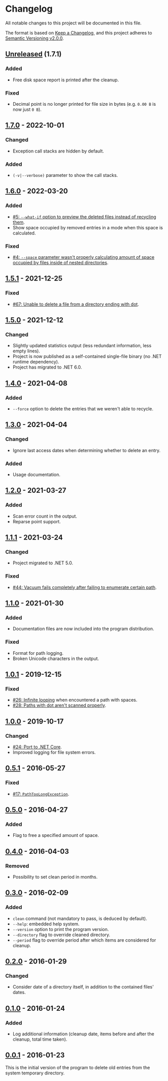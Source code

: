﻿# Changelog
All notable changes to this project will be documented in this file.

The format is based on [Keep a Changelog](https://keepachangelog.com/en/1.0.0/),
and this project adheres to [Semantic
Versioning v2.0.0](https://semver.org/spec/v2.0.0.html).

## [Unreleased] (1.7.1)
### Added
- Free disk space report is printed after the cleanup.

### Fixed
- Decimal point is no longer printed for file size in bytes (e.g. `0.00 B` is now just `0 B`).

## [1.7.0] - 2022-10-01
### Changed
- Exception call stacks are hidden by default.

### Added
- `(-v|--verbose)` parameter to show the call stacks.

## [1.6.0] - 2022-03-20
### Added
- [#5: `--what-if` option to preview the deleted files instead of recycling them](https://github.com/ForNeVeR/Vacuum/issues/5).
- Show space occupied by removed entries in a mode when this space is calculated.

### Fixed
- [#4: `--space` parameter wasn't properly calculating amount of space occupied by files inside of nested directories](https://github.com/ForNeVeR/Vacuum/issues/4).

## [1.5.1] - 2021-12-25
### Fixed
- [#67: Unable to delete a file from a directory ending with dot](https://github.com/ForNeVeR/Vacuum/issues/67).

## [1.5.0] - 2021-12-12
### Changed
- Slightly updated statistics output (less redundant information, less empty lines).
- Project is now published as a self-contained single-file binary (no .NET runtime dependency).
- Project has migrated to .NET 6.0.

## [1.4.0] - 2021-04-08
### Added
- `--force` option to delete the entries that we weren't able to recycle.

## [1.3.0] - 2021-04-04
### Changed
- Ignore last access dates when determining whether to delete an entry.

### Added
- Usage documentation.

## [1.2.0] - 2021-03-27
### Added
- Scan error count in the output.
- Reparse point support.

## [1.1.1] - 2021-03-24
### Changed
- Project migrated to .NET 5.0.

### Fixed
- [#44: Vacuum fails completely after failing to enumerate certain path](https://github.com/ForNeVeR/Vacuum/issues/44).

## [1.1.0] - 2021-01-30
### Added
- Documentation files are now included into the program distribution.

### Fixed
- Format for path logging.
- Broken Unicode characters in the output.

## [1.0.1] - 2019-12-15
### Fixed
- [#26: Infinite looping](https://github.com/ForNeVeR/Vacuum/issues/26) when encountered a path with spaces.
- [#28: Paths with dot aren't scanned properly](https://github.com/ForNeVeR/Vacuum/issues/28).

## [1.0.0] - 2019-10-17
### Changed
- [#24: Port to .NET Core](https://github.com/ForNeVeR/Vacuum/issues/24).
- Improved logging for file system errors.

## [0.5.1] - 2016-05-27
### Fixed
- [#17: `PathTooLongException`](https://github.com/ForNeVeR/Vacuum/issues/17).

## [0.5.0] - 2016-04-27
### Added
- Flag to free a specified amount of space.

## [0.4.0] - 2016-04-03
### Removed
- Possibility to set clean period in months.

## [0.3.0] - 2016-02-09
### Added
- `clean` command (not mandatory to pass, is deduced by default).
- `--help`: embedded help system.
- `--version` option to print the program version.
- `--directory` flag to override cleaned directory.
- `--period` flag to override period after which items are considered for cleanup.

## [0.2.0] - 2016-01-29
### Changed
- Consider date of a directory itself, in addition to the contained files' dates.

## [0.1.0] - 2016-01-24
### Added
- Log additional information (cleanup date, items before and after the cleanup, total time taken).

## [0.0.1] - 2016-01-23
This is the initial version of the program to delete old entries from the system temporary directory.

[0.0.1]: https://github.com/ForNeVeR/Vacuum/releases/tag/0.0.1
[0.1.0]: https://github.com/ForNeVeR/Vacuum/compare/0.0.1...0.1
[0.2.0]: https://github.com/ForNeVeR/Vacuum/compare/0.1...0.2
[0.3.0]: https://github.com/ForNeVeR/Vacuum/compare/0.2...0.3
[0.4.0]: https://github.com/ForNeVeR/Vacuum/compare/0.3...0.4
[0.5.0]: https://github.com/ForNeVeR/Vacuum/compare/0.4...0.5
[0.5.1]: https://github.com/ForNeVeR/Vacuum/compare/0.5...0.5.1
[1.0.0]: https://github.com/ForNeVeR/Vacuum/compare/0.5.1...1.0.0
[1.0.1]: https://github.com/ForNeVeR/Vacuum/compare/1.0.0...1.0.1
[1.1.0]: https://github.com/ForNeVeR/Vacuum/compare/1.0.1...v1.1.0
[1.1.1]: https://github.com/ForNeVeR/Vacuum/compare/v1.1.0...v1.1.1
[1.2.0]: https://github.com/ForNeVeR/Vacuum/compare/v1.1.1...v1.2.0
[1.3.0]: https://github.com/ForNeVeR/Vacuum/compare/v1.2.0...v1.3.0
[1.4.0]: https://github.com/ForNeVeR/Vacuum/compare/v1.3.0...v1.4.0
[1.5.0]: https://github.com/ForNeVeR/Vacuum/compare/v1.4.0...v1.5.0
[1.5.1]: https://github.com/ForNeVeR/Vacuum/compare/v1.5.0...v1.5.1
[1.6.0]: https://github.com/ForNeVeR/Vacuum/compare/v1.5.1...v1.6.0
[1.7.0]: https://github.com/ForNeVeR/Vacuum/compare/v1.6.0...v1.7.0
[Unreleased]: https://github.com/ForNeVeR/Vacuum/compare/v1.7.0...HEAD
